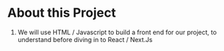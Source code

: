 # About this Project

1. We will use HTML / Javascript to build a front end for our project, to understand before diving in to React / Next.Js
